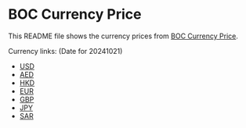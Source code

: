 # BOC Currency Price

This README file shows the currency prices from [BOC Currency Price](https://www.boc.cn/sourcedb/whpj/).

Currency links: (Date for 20241021)

- [USD](https://bocurrencyprice.techina.science/BOC_CURRENCY_PRICE/USD/20241021.json)
- [AED](https://bocurrencyprice.techina.science/BOC_CURRENCY_PRICE/AED/20241021.json)
- [HKD](https://bocurrencyprice.techina.science/BOC_CURRENCY_PRICE/HKD/20241021.json)
- [EUR](https://bocurrencyprice.techina.science/BOC_CURRENCY_PRICE/EUR/20241021.json)
- [GBP](https://bocurrencyprice.techina.science/BOC_CURRENCY_PRICE/GBP/20241021.json)
- [JPY](https://bocurrencyprice.techina.science/BOC_CURRENCY_PRICE/JPY/20241021.json)
- [SAR](https://bocurrencyprice.techina.science/BOC_CURRENCY_PRICE/SAR/20241021.json)
